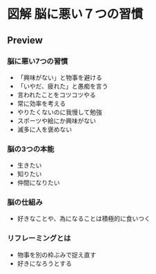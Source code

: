 # 図解 脳に悪い７つの習慣

## Preview

### 脳に悪い7つの習慣

- 「興味がない」と物事を避ける
- 「いやだ、疲れた」と愚痴を言う
- 言われたことをコツコツやる
- 常に効率を考える
- やりたくないのに我慢して勉強
- スポーツや絵にか興味がない
- 滅多に人を褒めない

### 脳の3つの本能

- 生きたい
- 知りたい
- 仲間になりたい

### 脳の仕組み

- 好きなことや、為になることは積極的に食いつく

### リフレーミングとは

- 物事を別の枠ぶみで捉え直す
- 好きになろうとする

